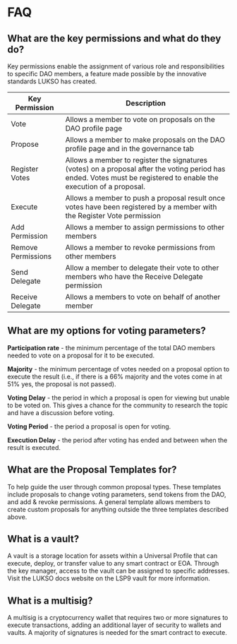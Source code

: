 # FAQ



## What are the key permissions and what do they do?
Key permissions enable the assignment of various role and responsibilities to specific DAO members, a feature made possible by the innovative standards LUKSO has created.

Key Permission  |Description  |
|---------|---------|
|Vote | Allows a member to vote on proposals on the DAO profile page     |
|Propose | Allows a member to make proposals on the DAO profile page and in the governance tab       |
|Register Votes | Allows a member to register the signatures (votes) on a proposal after the voting period has ended. Votes must be registered to enable the execution of a proposal.    |
|Execute | Allows a member to push a proposal result once votes have been registered by a member with the Register Vote permission|
|Add Permission | Allows a member to assign permissions to other members         |
|Remove Permissions | Allows a member to revoke permissions from other members         |
|Send Delegate | Allow a member to delegate their vote to other members who have the Receive Delegate permission         |
|Receive Delegate   |Allows a members to vote on behalf of another member         |

## What are my options for voting parameters?

**Participation rate** - the minimum percentage of the total DAO members needed to vote on a proposal for it to be executed.

**Majority** - the minimum percentage of votes needed on a proposal option to execute the result (i.e., if there is a 66% majority and the votes come in at 51% yes, the proposal is not passed).

**Voting Delay** - the period in which a proposal is open for viewing but unable to be voted on. This gives a chance for the community to research the topic and have a discussion before voting.

**Voting Period** - the period a proposal is open for voting.

**Execution Delay** - the period after voting has ended and between when the result is executed.

## What are the Proposal Templates for? 
To help guide the user through common proposal types. These templates include proposals to change voting parameters, send tokens from the DAO, and add & revoke permissions. A general template allows members to create custom proposals for anything outside the three templates described above.

## What is a vault? 
A vault is a storage location for assets within a Universal Profile that can execute, deploy, or transfer value to any smart contract or EOA. Through the key manager, access to the vault can be assigned to specific addresses. Visit the LUKSO docs website on the LSP9 vault for more information.


## What is a multisig? 
A multisig is a cryptocurrency wallet that requires two or more signatures to execute transactions, adding an additional layer of security to wallets and vaults. A majority of signatures is needed for the smart contract to execute.

